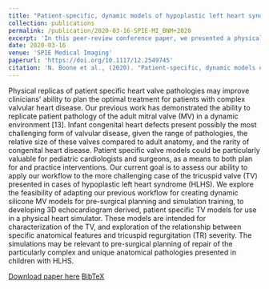 ```yaml
---
title: "Patient-specific, dynamic models of hypoplastic left heart syndrome tricuspid valves for simulation and planning"
collection: publications
permalink: /publication/2020-03-16-SPIE-MI_BNM+2020
excerpt: 'In this peer-review conference paper, we presented a physical model of patient-specific heart valve targetted for the hypoplastic left heart syndrome (HLHS).'
date: 2020-03-16
venue: 'SPIE Medical Imaging'
paperurl: 'https://doi.org/10.1117/12.2549745'
citation: 'N. Boone et al., (2020). "Patient-specific, dynamic models of hypoplastic left heart syndrome tricuspid valves for simulation and planning"; in <i>SPIE Medical Imaging: Image-Guided Procedures, Robotic Interventions, and Modeling</i>, 113152E, pp. 613-621.'
---
```


Physical replicas of patient specific heart valve pathologies may improve clinicians’ ability to plan the optimal treatment for patients with complex valvular heart disease. Our previous work has demonstrated the ability to replicate patient pathology of the adult mitral valve (MV) in a dynamic environment [13]. Infant congenital heart defects present possibly the most challenging form of valvular disease, given the range of pathologies, the relative size of these valves compared to adult anatomy, and the rarity of congenital heart disease. Patient specific valve models could be particularly valuable for pediatric cardiologists and surgeons, as a means to both plan for and practice interventions. Our current goal is to assess our ability to apply our workflow to the more challenging case of the tricuspid valve (TV) presented in cases of hypoplastic left heart syndrome (HLHS). We explore the feasibility of adapting our previous workflow for creating dynamic silicone MV models for pre-surgical planning and simulation training, to developing 3D echocardiogram derived, patient specific TV models for use in a physical heart simulator. These models are intended for characterization of the TV, and exploration of the relationship between specific anatomical features and tricuspid regurgitation (TR) severity. The simulations may be relevant to pre-surgical planning of repair of the particularly complex and unique anatomical pathologies presented in children with HLHS.

[Download paper here](https://doi.org/10.1117/12.2549745) [BibTeX](./../files/bibtex/BNM+2020.bib)